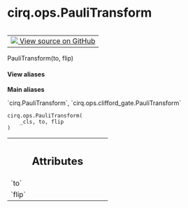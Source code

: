 <div itemscope itemtype="http://developers.google.com/ReferenceObject">
<meta itemprop="name" content="cirq.ops.PauliTransform" />
<meta itemprop="path" content="Stable" />
<meta itemprop="property" content="__new__"/>
</div>

# cirq.ops.PauliTransform

<!-- Insert buttons and diff -->

<table class="tfo-notebook-buttons tfo-api" align="left">

<td>
  <a target="_blank" href="https://github.com/quantumlib/cirq/tree/master/cirq/ops/clifford_gate.py">
    <img src="https://www.tensorflow.org/images/GitHub-Mark-32px.png" />
    View source on GitHub
  </a>
</td>
</table>



PauliTransform(to, flip)

<section class="expandable">
  <h4 class="showalways">View aliases</h4>
  <p>
<b>Main aliases</b>
<p>`cirq.PauliTransform`, `cirq.ops.clifford_gate.PauliTransform`</p>
</p>
</section>

<pre class="devsite-click-to-copy prettyprint lang-py tfo-signature-link">
<code>cirq.ops.PauliTransform(
    _cls, to, flip
)
</code></pre>



<!-- Placeholder for "Used in" -->




<!-- Tabular view -->
 <table class="responsive fixed orange">
<colgroup><col width="214px"><col></colgroup>
<tr><th colspan="2"><h2 class="add-link">Attributes</h2></th></tr>

<tr>
<td>
`to`
</td>
<td>

</td>
</tr><tr>
<td>
`flip`
</td>
<td>

</td>
</tr>
</table>



